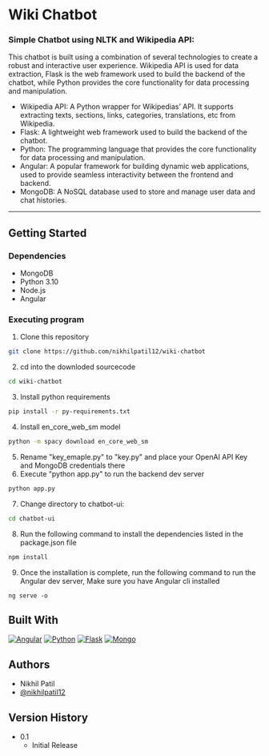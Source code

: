 # Wiki Chatbot

### Simple Chatbot using NLTK and Wikipedia API:

This chatbot is built using a combination of several technologies to create a robust and interactive user experience. Wikipedia API is used for data extraction, Flask is the web framework used to build the backend of the chatbot, while Python provides the core functionality for data processing and manipulation.

- Wikipedia API: A Python wrapper for Wikipedias’ API. It supports extracting texts, sections, links, categories, translations, etc from Wikipedia.
- Flask: A lightweight web framework used to build the backend of the chatbot.
- Python: The programming language that provides the core functionality for data processing and manipulation.
- Angular: A popular framework for building dynamic web applications, used to provide seamless interactivity between the frontend and backend.
- MongoDB: A NoSQL database used to store and manage user data and chat histories.

---

## Getting Started

### Dependencies

- MongoDB
- Python 3.10
- Node.js
- Angular

### Executing program

1. Clone this repository 

```bash
git clone https://github.com/nikhilpatil12/wiki-chatbot
```

2. cd into the downloded sourcecode

```bash
cd wiki-chatbot
```

3. Install python requirements

```bash
pip install -r py-requirements.txt
```

4. Install en_core_web_sm model

```bash
python -m spacy download en_core_web_sm
```

5. Rename "key_emaple.py" to "key.py" and place your OpenAI API Key and MongoDB credentials there
6. Execute "python app.py" to run the backend dev server

```bash
python app.py
```

7. Change directory to chatbot-ui:

```bash
cd chatbot-ui
```

8. Run the following command to install the dependencies listed in the package.json file

```bash
npm install
```

9. Once the installation is complete, run the following command to run the Angular dev server, Make sure you have Angular cli installed

```
ng serve -o
```

## Built With

[![Angular][angular-logo]][angular-url]
[![Python][python-logo]][python-url]
[![Flask][flask-logo]][flask-url]
[![Mongo][mongo-logo]][mongo-url]

## Authors

- Nikhil Patil
- [@nikhilpatil12](https://www.linkedin.com/in/nikhilpatil12/)

## Version History

- 0.1
  - Initial Release

<!-- MARKDOWN LINKS & IMAGES -->
<!-- https://www.markdownguide.org/basic-syntax/#reference-style-links -->

[angular-logo]: https://img.shields.io/badge/Angular-DD0031?style=for-the-badge&logo=angular&logoColor=white
[angular-url]: https://angular.io/
[python-logo]: https://img.shields.io/badge/Python-0066FF?style=for-the-badge&logo=python&logoColor=white
[python-url]: https://www.python.org/
[flask-logo]: https://img.shields.io/badge/Flask-000?style=for-the-badge&logo=flask&logoColor=white
[flask-url]: https://flask.palletsprojects.com/en/2.2.x/
[mongo-logo]: https://img.shields.io/badge/MongoDB-009933?style=for-the-badge&logo=mongodb&logoColor=white
[mongo-url]: https://www.mongodb.com/
